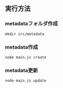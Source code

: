 ## 実行方法
### metadataフォルダ作成
`mkdir src/metadata`
### metadata作成
`node main.js create`
### metadata更新
`node main.js update`
